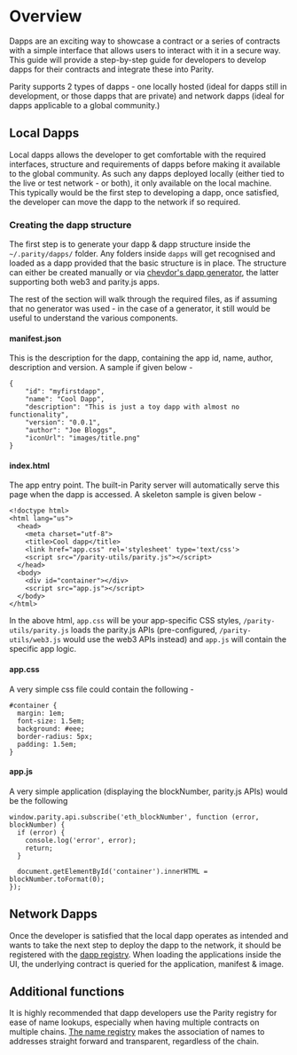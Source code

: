 # Overview

Dapps are an exciting way to showcase a contract or a series of contracts with a simple interface that allows users to interact with it in a secure way. This guide will provide a step-by-step guide for developers to develop dapps for their contracts and integrate these into Parity.

Parity supports 2 types of dapps - one locally hosted (ideal for dapps still in development, or those dapps that are private) and network dapps (ideal for dapps applicable to a global community.) 


## Local Dapps

Local dapps allows the developer to get comfortable with the required interfaces, structure and requirements of dapps before making it available to the global community. As such any dapps deployed locally (either tied to the live or test network - or both), it only available on the local machine. This typically would be the first step to developing a dapp, once satisfied, the developer can move the dapp to the network if so required.

### Creating the dapp structure

The first step is to generate your dapp & dapp structure inside the `~/.parity/dapps/` folder. Any folders inside `dapps` will get recognised and loaded as a dapp provided that the basic structure is in place. The structure can either be created manually or via [chevdor's dapp generator](https://github.com/chevdor/generator-ethdapp), the latter supporting both web3 and parity.js apps.

The rest of the section will walk through the required files, as if assuming that no generator was used - in the case of a generator, it still would be useful to understand the various components.

#### manifest.json

This is the description for the dapp, containing the app id, name, author, description and version. A sample if given below -

    {
        "id": "myfirstdapp",
        "name": "Cool Dapp",
        "description": "This is just a toy dapp with almost no functionality",
        "version": "0.0.1",
        "author": "Joe Bloggs",
        "iconUrl": "images/title.png"
    }

#### index.html

The app entry point. The built-in Parity server will automatically serve this page when the dapp is accessed. A skeleton sample is given below -

    <!doctype html>
    <html lang="us">
      <head>
        <meta charset="utf-8">
        <title>Cool dapp</title>
        <link href="app.css" rel='stylesheet' type='text/css'>
        <script src="/parity-utils/parity.js"></script>
      </head>
      <body>
        <div id="container"></div>
        <script src="app.js"></script>
      </body>
    </html>

In the above html, `app.css` will be your app-specific CSS styles, `/parity-utils/parity.js` loads the parity.js APIs (pre-configured, `/parity-utils/web3.js` would use the web3 APIs instead) and `app.js` will contain the specific app logic.

#### app.css

A very simple css file could contain the following -

    #container {
      margin: 1em;
      font-size: 1.5em;
      background: #eee;
      border-radius: 5px;
      padding: 1.5em;
    }

#### app.js

A very simple application (displaying the blockNumber, parity.js APIs) would be the following

    window.parity.api.subscribe('eth_blockNumber', function (error, blockNumber) {
      if (error) {
        console.log('error', error);
        return;
      }

      document.getElementById('container').innerHTML = blockNumber.toFormat(0);
    });

## Network Dapps

Once the developer is satisfied that the local dapp operates as intended and wants to take the next step to deploy the dapp to the network, it should be registered with the [dapp registry](https://github.com/ethcore/parity/wiki/Parity-dapp-registry-(and-dapp)). When loading the applications inside the UI, the underlying contract is queried for the application, manifest & image.

## Additional functions

It is highly recommended that dapp developers use the Parity registry for ease of name lookups, especially when having multiple contracts on multiple chains. [The name registry](https://github.com/ethcore/parity/wiki/Parity-name-registry-(and-dapp)) makes the association of names to addresses straight forward and transparent, regardless of the chain.
